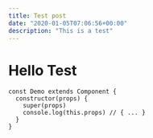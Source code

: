 ```yaml
---
title: Test post
date: "2020-01-05T07:06:56+00:00"
description: "This is a test"
---
```


# Hello Test

```js{1, 3}
const Demo extends Component {
  constructor(props) {
    super(props)
    console.log(this.props) // { ... }
  }
}
```
